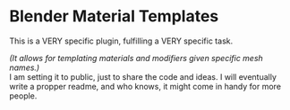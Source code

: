 # Blender Material Templates
This is a VERY specific plugin, fulfilling a VERY specific task.

_(It allows for templating materials and modifiers given specific mesh names.)_  
I am setting it to public, just to share the code and ideas. I will eventually write a propper readme, and who knows, it might come in handy for more people.
